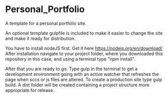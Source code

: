 # Personal_Portfolio
A template for a personal portfolio site.

An optional template gulpfile is included to make it easier to change the site and make it ready for distribution.

You have to install nodeJS first. Get it here https://nodejs.org/en/download/
After installation navigate to your project folder, where you downloaded this repository in this case, and using a terminal
type "npm install".

After that you are ready to go. Type gulp in the terminal to get a development environment going with an active watcher that refreshes the page when sccs or js files are altered.
To create a production site type gulp build. A dist folder will be created containing a project structure more appropriate for release.